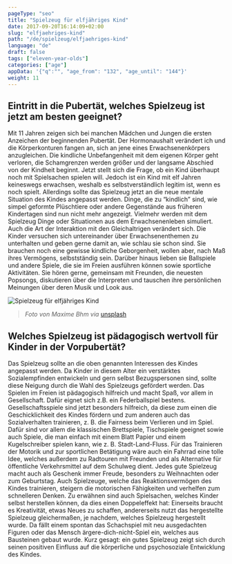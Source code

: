 ```yaml
---
pageType: "seo"
title: "Spielzeug für elfjähriges Kind"
date: 2017-09-20T16:14:09+02:00
slug: "elfjaehriges-kind"
path: "/de/spielzeug/elfjaehriges-kind"
language: "de"
draft: false
tags: ["eleven-year-olds"]
categories: ["age"]
appData: '{"q":"", "age_from": "132", "age_until": "144"}'
weight: 11
---
```


<h2> Eintritt in die Pubertät, welches Spielzeug ist jetzt am besten geeignet?</h2>

Mit 11 Jahren zeigen sich bei manchen Mädchen und Jungen die ersten Anzeichen der beginnenden Pubertät. Der Hormonaushalt verändert ich und die Körperkonturen fangen an, sich an jene eines Erwachsenenkörpers anzugleichen. Die kindliche Unbefangenheit mit dem eigenen Körper geht verloren, die Schamgrenzen werden größer und der langsame Abschied von der Kindheit beginnt. Jetzt stellt sich die Frage, ob ein Kind überhaupt noch mit Spielsachen spielen will. Jedoch ist ein Kind mit elf Jahren keineswegs erwachsen, weshalb es selbstverständlich legitim ist, wenn es noch spielt. Allerdings sollte das Spielzeug jetzt an die neue mentale Situation des Kindes angepasst werden. Dinge, die zu “kindlich” sind, wie simpel geformte Plüschtiere oder andere Gegenstände aus früheren Kindertagen sind nun nicht mehr angezeigt. Vielmehr werden mit dem Spielzeug Dinge oder Situationen aus dem Erwachsenenleben simuliert. Auch die Art der Interaktion mit den Gleichaltrigen verändert sich. Die Kinder versuchen sich untereinander über Erwachsenenthemen zu unterhalten und geben gerne damit an, wie schlau sie schon sind. Sie brauchen noch eine gewisse kindliche Geborgenheit, wollen aber, nach Maß ihres Vermögens, selbstständig sein. Darüber hinaus lieben sie Ballspiele und andere Spiele, die sie im Freien ausführen können sowie sportliche Aktivitäten. Sie hören gerne, gemeinsam mit Freunden, die neuesten Popsongs, diskutieren über die Interpreten und tauschen ihre persönlichen Meinungen über deren Musik und Look aus.

![Spielzeug für elfjähriges Kind](https://d33wubrfki0l68.cloudfront.net/f4fc2651d6b81bbc2c5c2a2c618261066f19edd5/57d16/images/spielzeug-elfjaehriges-kind.jpg "")
 <blockquote>
  <p><em>Foto von Maxime Bhm via</em> <a href="https://unsplash.com/photos/6cQHvjzmZOU">unsplash</a></p>
</blockquote>

<h2>Welches Spielzeug ist pädagogisch wertvoll für Kinder in der Vorpubertät?</h2>

Das Spielzeug sollte an die oben genannten Interessen des Kindes angepasst werden. Da Kinder in diesem Alter ein verstärktes Sozialempfinden entwickeln und gern selbst Bezugspersonen sind, sollte diese Neigung durch die Wahl des Spielzeugs gefördert werden. Das Spielen im Freien ist pädagogisch hilfreich und macht Spaß, vor allem in Gesellschaft. Dafür eignet sich z.B. ein Federballspiel bestens. Gesellschaftsspiele sind jetzt besonders hilfreich, da diese zum einen die Geschicklichkeit des Kindes fördern und zum anderen auch das Sozialverhalten trainieren, z. B. die Fairness beim Verlieren und im Spiel. Dafür sind vor allem die klassischen Brettspiele, Tischspiele geeignet sowie auch Spiele, die man einfach mit einem Blatt Papier und einem Kugelschreiber spielen kann, wie z. B. Stadt-Land-Fluss. Für das Trainieren der Motorik und zur sportlichen Betätigung wäre auch ein Fahrrad eine tolle Idee, welches außerdem zu Radtouren mit Freunden und als Alternative für öffentliche Verkehrsmittel auf dem Schulweg dient. Jedes gute Spielzeug macht auch als Geschenk immer Freude, besonders zu Weihnachten oder zum Geburtstag. Auch Spielzeuge, welche das Reaktionsvermögen des Kindes trainieren, steigern die motorischen Fähigkeiten und verhelfen zum schnelleren Denken. Zu erwähnen sind auch Spielsachen, welches Kinder selbst herstellen können, da dies einen Doppeleffekt hat: Einerseits braucht es Kreativität, etwas Neues zu schaffen, andererseits nutzt das hergestellte Spielzeug gleichermaßen, je nachdem, welches Spielzeug hergestellt wurde. Da fällt einem spontan das Schachspiel mit neu ausgedachten Figuren oder das Mensch ärgere-dich-nicht-Spiel ein, welches aus Bausteinen gebaut wurde. Kurz gesagt: ein gutes Spielzeug zeigt sich durch seinen positiven Einfluss auf die körperliche und psychosoziale Entwicklung des Kindes.
